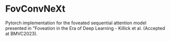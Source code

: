 # FovConvNeXt

Pytorch implementation for the foveated sequential attention model presented in "Foveation in the Era of Deep Learning - Killick et al. (Accepted at BMVC2023).
